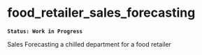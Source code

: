 # food_retailer_sales_forecasting
**`Status: Work in Progress`**

Sales Forecasting a chilled department for a food retailer
